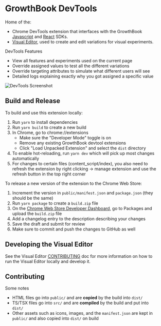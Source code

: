 # GrowthBook DevTools

Home of the:

- Chrome DevTools extension that interfaces with the GrowthBook [Javascript](https://docs.growthbook.io/lib/js) and [React](https://docs.growthbook.io/lib/react) SDKs.
- [Visual Editor](https://docs.growthbook.io/app/visual), used to create and edit variations for visual experiments.

DevTools Features

- View all features and experiments used on the current page
- Override assigned values to test all the different variations
- Override targeting attributes to simulate what different users will see
- Detailed logs explaining exactly why you got assigned a specific value

![DevTools Screenshot](/devtools-screenshot.png)

## Build and Release

To build and use this extension locally:

1. Run `yarn` to install dependencies
2. Run `yarn build` to create a new build
3. In Chrome, go to chrome://extensions
   - Make sure the "Developer Mode" toggle is on
   - Remove any existing GrowthBook devtool extensions
   - Click "Load Unpacked Extension" and select the `dist` directory
4. To enable hot-reloading, run `yarn dev` which will pick up most changes automatically
5. For changes to certain files (content_script/index), you also need to refresh the extension by right clicking -> manage extension and use the refresh button in the top right corner

To release a new version of the extension to the Chrome Web Store:

1. Increment the version in `public/manifest.json` and `package.json` (they should be the same)
2. Run `yarn package` to create a `build.zip` file
3. On the [Chrome Web Store Developer Dashboard](https://chrome.google.com/webstore/devconsole/), go to Packages and upload the `build.zip` file
4. Add a changelog entry to the description describing your changes
5. Save the draft and submit for review
6. Make sure to commit and push the changes to GitHub as well

## Developing the Visual Editor

See the Visual Editor [CONTRIBUTING](/src/visual_editor/CONTRIBUTING.md) doc for more information on how to run the Visual Editor locally and develop it.

## Contributing

Some notes

- HTML files go into `public/` and are **copied** by the build into `dist/`
- TS/TSX files go into `src/` and are **compiled** by the build and put into `dist/`
- Other assets such as icons, images, and the `manifest.json` are kept in `public/` and also copied into `dist/` on build
